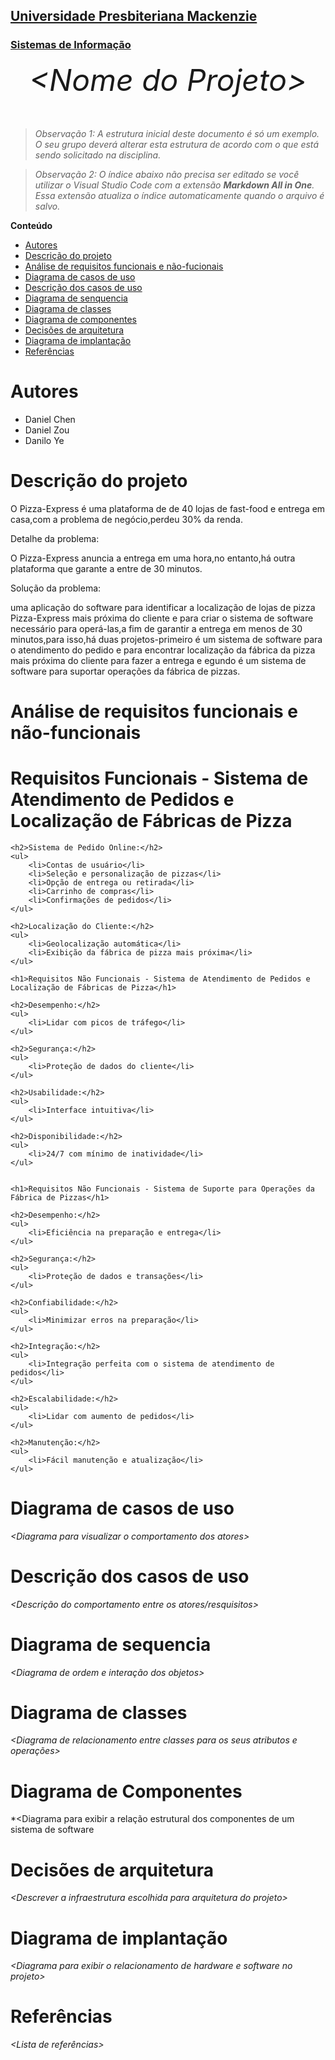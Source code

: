<h2><a href= "https://www.mackenzie.br">Universidade Presbiteriana Mackenzie</a></h2>
<h3><a href= "https://www.mackenzie.br/graduacao/sao-paulo-higienopolis/sistemas-de-informacao">Sistemas de Informação</a></h3>


<font size="+12"><center>
*&lt;Nome do Projeto&gt;*
</center></font>

>*Observação 1: A estrutura inicial deste documento é só um exemplo. O seu grupo deverá alterar esta estrutura de acordo com o que está sendo solicitado na disciplina.*

>*Observação 2: O índice abaixo não precisa ser editado se você utilizar o Visual Studio Code com a extensão **Markdown All in One**. Essa extensão atualiza o índice automaticamente quando o arquivo é salvo.*

**Conteúdo**

- [Autores](#nome-alunos)
- [Descrição do projeto](#introdução-do-projeto)
- [Análise de requisitos funcionais e não-fucionais](#descrição-dos-requisitos)
- [Diagrama de casos de uso](#diagrama-de-comportamento-atores)
- [Descrição dos casos de uso](#descrição-das-funcões)
- [Diagrama de senquencia](#diagrama-de-ordem-interações)
- [Diagrama de classes](#diagrama-orientado-objetos)
- [Diagrama de componentes](#diagrama-estrutura-componente)
- [Decisões de arquitetura](#decisões-de-arquitetura)
- [Diagrama de implantação](#diagrama-de-hardware-software)
- [Referências](#referências)


# Autores

* Daniel Chen 
* Daniel Zou
* Danilo Ye

# Descrição do projeto

<p>O Pizza-Express é uma plataforma de de 40 lojas de fast-food e entrega em casa,com a problema de  negócio,perdeu 30% da renda.</p>

<p>Detalhe da problema:</p>

<p>O Pizza-Express anuncia a entrega em uma hora,no entanto,há outra plataforma que garante a entre de 30 minutos.</p>

<p>Solução da problema:</p>

<p>uma aplicação do software para identificar a localização de lojas de pizza Pizza-Express mais próxima do cliente e para criar o sistema de software necessário para operá-las,a fim de garantir a entrega em menos de 30 minutos,para isso,há duas projetos-primeiro é um sistema de software para o atendimento do pedido e para encontrar localização da fábrica da pizza mais próxima do cliente para fazer a entrega e egundo é um sistema de software para suportar operações da fábrica de pizzas.</p>


# Análise de requisitos funcionais e não-funcionais
<h1>Requisitos Funcionais - Sistema de Atendimento de Pedidos e Localização de Fábricas de Pizza</h1>

    <h2>Sistema de Pedido Online:</h2>
    <ul>
        <li>Contas de usuário</li>
        <li>Seleção e personalização de pizzas</li>
        <li>Opção de entrega ou retirada</li>
        <li>Carrinho de compras</li>
        <li>Confirmações de pedidos</li>
    </ul>

    <h2>Localização do Cliente:</h2>
    <ul>
        <li>Geolocalização automática</li>
        <li>Exibição da fábrica de pizza mais próxima</li>
    </ul>

    <h1>Requisitos Não Funcionais - Sistema de Atendimento de Pedidos e Localização de Fábricas de Pizza</h1>

    <h2>Desempenho:</h2>
    <ul>
        <li>Lidar com picos de tráfego</li>
    </ul>

    <h2>Segurança:</h2>
    <ul>
        <li>Proteção de dados do cliente</li>
    </ul>

    <h2>Usabilidade:</h2>
    <ul>
        <li>Interface intuitiva</li>
    </ul>

    <h2>Disponibilidade:</h2>
    <ul>
        <li>24/7 com mínimo de inatividade</li>
    </ul>

    
    <h1>Requisitos Não Funcionais - Sistema de Suporte para Operações da Fábrica de Pizzas</h1>

    <h2>Desempenho:</h2>
    <ul>
        <li>Eficiência na preparação e entrega</li>
    </ul>

    <h2>Segurança:</h2>
    <ul>
        <li>Proteção de dados e transações</li>
    </ul>

    <h2>Confiabilidade:</h2>
    <ul>
        <li>Minimizar erros na preparação</li>
    </ul>

    <h2>Integração:</h2>
    <ul>
        <li>Integração perfeita com o sistema de atendimento de pedidos</li>
    </ul>

    <h2>Escalabilidade:</h2>
    <ul>
        <li>Lidar com aumento de pedidos</li>
    </ul>

    <h2>Manutenção:</h2>
    <ul>
        <li>Fácil manutenção e atualização</li>
    </ul>


# Diagrama de casos de uso

*&lt;Diagrama para visualizar o comportamento dos atores&gt;*

# Descrição dos casos de uso

*&lt;Descrição do comportamento entre os atores/resquisitos&gt;*

# Diagrama de sequencia

*&lt;Diagrama de ordem e interação dos objetos&gt;*

# Diagrama de classes

*&lt;Diagrama de relacionamento entre classes para os seus atributos e operações&gt;*

# Diagrama de Componentes

*&lt;Diagrama para exibir a relação estrutural dos componentes de um sistema de software

# Decisões de arquitetura

*&lt;Descrever a infraestrutura escolhida para arquitetura do projeto&gt;*

# Diagrama de implantação

*&lt;Diagrama para exibir o relacionamento de hardware e software no projeto&gt;*

# Referências

*&lt;Lista de referências&gt;*
